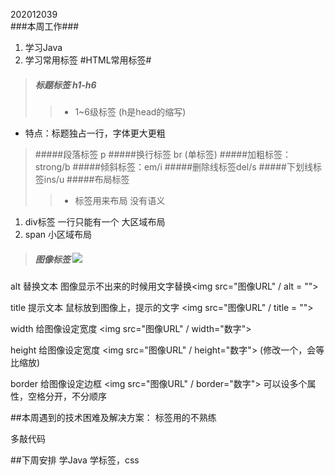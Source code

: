 202012039<br>
###本周工作###<br>
1. 学习Java
2.  学习常用标签
#HTML常用标签#

>##### 标题标签 h1-h6
>>+ 1~6级标签 (h是head的缩写)
- 特点：标题独占一行，字体更大更粗


>#####段落标签 p
>#####换行标签 br (单标签)
>#####加粗标签：strong/b
>#####倾斜标签：em/i
>#####删除线标签del/s
>#####下划线标签ins/u
>#####布局标签
>>* 标签用来布局 没有语义<br>
1. div标签 一行只能有一个 大区域布局
2. span  小区域布局
>##### 图像标签 <img src="图像URL" />
alt 替换文本 图像显示不出来的时候用文字替换<img src="图像URL" / alt = "">


title 提示文本 鼠标放到图像上，提示的文字 <img src="图像URL" / title = "">


width 给图像设定宽度 <img src="图像URL" / width="数字">


height 给图像设定宽度 <img src="图像URL" / height="数字"> (修改一个，会等比缩放)


border 给图像设定边框 <img src="图像URL" / border="数字">
可以设多个属性，空格分开，不分顺序

##本周遇到的技术困难及解决方案：
标签用的不熟练

多敲代码

##下周安排
学Java 
学标签，css